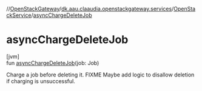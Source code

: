 //[OpenStackGateway](../../../index.md)/[dk.aau.claaudia.openstackgateway.services](../index.md)/[OpenStackService](index.md)/[asyncChargeDeleteJob](async-charge-delete-job.md)

# asyncChargeDeleteJob

[jvm]\
fun [asyncChargeDeleteJob](async-charge-delete-job.md)(job: Job)

Charge a job before deleting it. FIXME Maybe add logic to disallow deletion if charging is unsuccessful.
